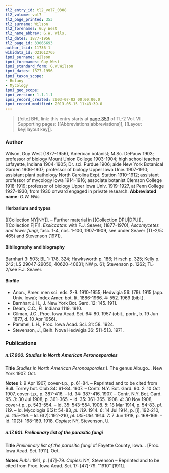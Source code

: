 ```yaml
---
tl2_entry_id: tl2_vol7_0308
tl2_volume: vol7
tl2_page_printed: 353
tl2_surname: Wilson
tl2_forenames: Guy West
tl2_name_abbrev: G.W. Wils.
tl2_dates: 1877-1956
tl2_page_id: 33066693
author_lsid: 11736-1
wikidata_id: Q21612765
ipni_surname: Wilson
ipni_forenames: Guy West
ipni_standard_form: G.W.Wilson
ipni_dates: 1877-1956
ipni_taxon_scope: 
- Botany
- Mycology
ipni_geo_scope: 
ipni_version: 1.1.1.1
ipni_record_created: 2003-07-02 00:00:00.0
ipni_record_modified: 2013-05-15 11:43:39.0
---
```



> [!cite] BHL link: this entry starts at [page 353](https://www.biodiversitylibrary.org/page/33066693) of TL-2 Vol. VII.
> Supporting pages: [[Abbreviations|abbreviations]], [[Layout key|layout key]].

### Author

Wilson, Guy West (1877-1956), American botanist; M.Sc. DePauw 1903; professor of biology Mount Union College 1903-1904; high school teacher Lafayette, Indiana 1904-1905; Dr. sci. Purdue 1906; aide New York Botanical Garden 1906-1907; professor of biology Upper Iowa Univ. 1907-1910; assistant plant pathology North Carolina Expt. Station 1910-1912; assistant professor of mycology Iowa 1914-1916; associate botanist Clemson College 1918-1919; professor of biology Upper Iowa Univ. 1919-1927, at Penn College 1927-1930; from 1930 onward engaged in private research. 
**Abbreviated name**: *G.W. Wils.*

#### Herbarium and types

[[Collection NY|NY]]. – Further material in [[Collection DPU|DPU]], [[Collection F|F]].
*Exsiccatae*: with F.J. Seaver, (1877-1970), *Ascomycetes and lower fungi*, fasc. 1-4, nos. 1-100, 1907-1909, see under Seaver (TL-2/5: 465) and Stevenson (1971).

#### Bibliography and biography

Barnhart 3: 503; BL 1: 178, 324; Hawksworth p. 186; Hirsch p. 325; Kelly p. 242; LS 29047-29050, 40620-40631; NW p. 61; Stevenson p. 1262; TL-2/see F.J. Seaver.

#### Biofile

- Anon., Amer. men sci. eds. 2-9. 1910-1955; Hedwigia 56: (79). 1915 (app. Univ. Iowa); Index Amer. bot. lit. 1886-1966. 4: 552. 1969 (bibl.).
- Barnhart J.H., J. New York Bot. Gard. 12: 145. 1911.
- Deam, C.C., Fl. Indiana 1119. 1910.
- Gilman, J.C., Proc. Iowa Acad. Sci. 64: 80. 1957 (obit., portr., b. 19 Jun 1877, d. 10 Apr 1956).
- Pammel, L.H., Proc. Iowa Acad. Sci. 31: 58. 1924.
- Stevenson, J., Beih. Nova Hedwigia 36: 511-513. 1971.

### Publications

##### n.17.900. Studies in North American Peronosporales

**Title**
*Studies in North American Peronosporales* I. The genus Albugo... New York 1907. Oct.

**Notes**
*1*: 9 Apr 1907, cover-t.p., p. 61-84. – Reprinted and to be cited from Bull. Torrey bot. Club 34: 61-84. 1907. – Contr. N.Y. Bot. Gard. 90.
*2*: 10 Oct 1907, cover-t.p., p. 387-416. – Id. 34: 387-416. 1907. – Contr. N.Y. Bot. Gard. 95.
*3*: 30 Jul 1908, p. 361-365. – Id. 35: 361-365. 1908.
*4*: 30 Nov 1908, cover-t.p., p. 543-554. – Id. 35: 543-554. 1908.
*5*: 18 Mar 1914, p. 54-83, *pl. 119*. – Id. Mycologia 6(2): 54-83, *pl. 119.* 1914.
*6*: 14 Jul 1914, p. \[i\], 192-210, *pl. 135-136.* – Id. 6(2): 192-210, *pl. 135-136.* 1914.
7: 7 Jun 1918, p. 168-169. – Id. 10(3): 168-169. 1918.
*Copies*: NY, Stevenson, U.

##### n.17.901. Preliminary list of the parasitic fungi

**Title**
*Preliminary list of the parasitic fungi* of Fayette County, Iowa... \[Proc. Iowa Acad. Sci. 1911\]. Oct.

**Notes**
*Publ*.: 1911, p. \[47\]-79. *Copies*: NY, Stevenson – Reprinted and to be cited from Proc. Iowa Acad. Sci. 17: \[47\]-79. "1910" \[1911\].

